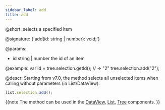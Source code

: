 ```yaml
---
sidebar_label: add
title: add
---          
```


@short: selects a specified item

@signature: {'add(id: string | number): void;'}

@params:
- id		string | number		the id of an item

@example:
var id = tree.selection.getId(); // -> "2"
tree.selection.add("2");


@descr:
Starting from v7.0, the method selects all unselected items when calling without parameters (in List/DataView):

~~~js
list.selection.add();
~~~

{{note The method can be used in the [DataView](dataview/usage_selection.md), [List](list/usage_selection.md), [Tree](tree/usage_selection.md) components. }}
